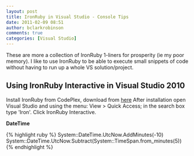 ```yaml
---
layout: post
title: IronRuby in Visual Studio - Console Tips
date: 2011-02-09 08:51
author: bclarkrobinson
comments: true
categories: [Visual Studio]
---
```

These are more a collection of IronRuby 1-liners for prosperity (ie my poor memory). I like to use IronRuby to be able to execute small snippets of code without having to run up a whole VS solution/project.

## Using IronRuby Interactive in Visual Studio 2010

Install IronRuby from CodePlex, download from [here](http://ironruby.codeplex.com/)
After installation open Visual Studio and using the menu: View > Quick Access; in the search box type 'Iron'.
Click IronRuby Interactive.

**DateTime**

{% highlight ruby %}
System::DateTime.UtcNow.AddMinutes(-10)
System::DateTime.UtcNow.Subtract(System::TimeSpan.from_minutes(5))
{% endhighlight %}